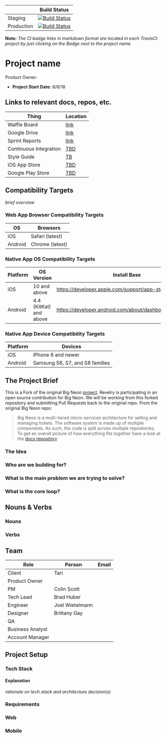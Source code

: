 |  | Build Status |
| ------ | ---- |
| Staging | [![Build Status](https://travis-ci.com/revelrylabs/uniti.svg?token=JiDUwgto8S7TTehG43yL&branch=develop)](https://travis-ci.com/revelrylabs/uniti) |
| Production | [![Build Status](https://travis-ci.com/revelrylabs/uniti.svg?token=JiDUwgto8S7TTehG43yL&branch=develop)](https://travis-ci.com/revelrylabs/uniti) |

**Note:** _The CI badge links in markdown format are located in each TravisCI project by just clicking on the Badge next to the project name_

# Project name
Product Owner:
* **Project Start Date:** 8/6/18

## Links to relevant docs, repos, etc.
Thing | Location
--- | ---
Waffle Board | [link](https://waffle.io/revelrylabs/bn-mobile-react)
Google Drive | [link](https://drive.google.com/drive/u/0/folders/15teu8YZtjJ06aLGGt8b1UBmEDS_O_-k0)
Sprint Reports | [link](https://drive.google.com/drive/u/0/folders/1z5Qp0Z95lNAK0agxKyAIb_uqpvI-JTtW)
Continuous Integration | [TBD]()
Style Guide | [TB]()
iOS App Store | [TBD]()
Google Play Store | [TBD]()

## Compatibility Targets
_brief overview_

### Web App Browser Compatibility Targets

OS | Browsers
--- | ---
iOS | Safari (latest)
Android | Chrome (latest)

### Native App OS Compatibility Targets

Platform | OS Version | Install Base
--- | --- | ---
iOS | 10 and above | https://developer.apple.com/support/app-store/
Android | 4.4 (KitKat) and above | https://developer.android.com/about/dashboards/index.html

### Native App Device Compatibility Targets

Platform | Devices
--- | ---
iOS | iPhone 6 and newer
Android | Samsung S6, S7, and S8 families

## The Project Brief
This is a Fork of the original Big Neon [project](). Revelry is participating in an open source contribution for Big Neon. 
We will be working from this forked repository and submitting Pull Requests back to the original repo. From the original Big Neon repo:

>Big Neon is a multi-tiered micro-services architecture for selling and managing tickets. The software system is made up 
>of multiple components. As such, the code is split across multiple repositories. To get an overall picture of how 
>everything fits together have a look at the [docs repository]( https://github.com/big-neon/docs.git)

### The Idea

### Who are we building for?

### What is the main problem we are trying to solve?

### What is the core loop?

## Nouns & Verbs

### Nouns

### Verbs

## Team

Role | Person | Email
---- | --- | ---
Client | Tari |
Product Owner | |
PM | Colin Scott |
Tech Lead | Brad Huber |
Engineer | Joel Wietelmann |
Designer | Brittany Gay |
QA | |
Business Analyst | |
Account Manager | |

## Project Setup

### Tech Stack
#### Explanation
_rationale on tech stack and architecture decision(s)_

### Requirements

### Web

### Mobile
